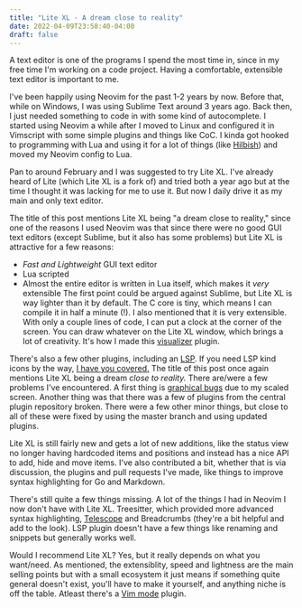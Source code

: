 ```yaml
---
title: "Lite XL - A dream close to reality"
date: 2022-04-09T23:58:40-04:00
draft: false
---
```


A text editor is one of the programs I spend the most time in, since in my free
time I'm working on a code project. Having a comfortable, extensible text editor
is important to me.

I've been happily using Neovim for the past 1-2 years by now. Before that, while
on Windows, I was using Sublime Text around 3 years ago. Back then, I just
needed something to code in with some kind of autocomplete. I started using
Neovim a while after I moved to Linux and configured it in Vimscript with some
simple plugins and things like CoC. I kinda got hooked to programming with Lua
and using it for a lot of things (like [Hilbish](https://github.com/Rosettea/Hilbish))
and moved my Neovim config to Lua.

Pan to around February and I was suggested to try Lite XL. I've already heard of Lite
(which Lite XL is a fork of) and tried both a year ago but at the time I thought
it was lacking for me to use it. But now I daily drive it as my main and only text
editor.

The title of this post mentions Lite XL being "a dream close to reality," since
one of the reasons I used Neovim was that since there were no good GUI text editors
(except Sublime, but it also has some problems) but Lite XL is attractive for a few
reasons:
- *Fast and Lightweight* GUI text editor
- Lua scripted
- Almost the entire editor is written in Lua itself, which makes it *very* extensible
The first point could be argued against Sublime, but Lite XL is way lighter than it by
default. The C core is tiny, which means I can compile it in half a minute (!).
I also mentioned that it is very extensible. With only a couple lines of code,
I can put a clock at the corner of the screen. You can draw whatever on the
Lite XL window, which brings a lot of creativity. It's how I made this [visualizer](https://github.com/TorchedSammy/Visu)
plugin.

There's also a few other plugins, including an [LSP](https://github.com/lite-xl/lite-xl-lsp/).
If you need LSP kind icons by the way, [I have you covered.](https://github.com/TorchedSammy/lite-xl-lspkind)
The title of this post once again mentions Lite XL being a dream *close to reality.*
There are/were a few problems I've encountered. A first thing is [graphical bugs](https://github.com/lite-xl/lite-xl/issues/838)
due to my scaled screen. Another thing was that there was a few of plugins from
the central plugin repository broken. There were a few other minor things, but
close to all of these were fixed by using the master branch and using updated
plugins.

Lite XL is still fairly new and gets a lot of new additions, like the
status view no longer having hardcoded items and positions and instead has a
nice API to add, hide and move items. I've also contributed a bit, whether that
is via discussion, the plugins and pull requests I've made, like things to
improve syntax highlighting for Go and Markdown.

There's still quite a few things missing. A lot of the things I had in Neovim
I now don't have with Lite XL. Treesitter, which provided more advanced syntax
highlighting, [Telescope](https://github.com/nvim-telescope/telescope.nvim) and
Breadcrumbs (they're a bit helpful and add to the look). LSP plugin doesn't have
a few things like renaming and snippets but generally works well.

Would I recommend Lite XL? Yes, but it really depends on what you want/need.
As mentioned, the extensiblity, speed and lightness are the main selling points
but with a small ecosystem it just means if something quite general doesn't
exist, you'll have to make it yourself, and anything niche is off the table.
Atleast there's a [Vim mode](https://github.com/eugenpt/lite-xl-vibe) plugin.
